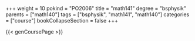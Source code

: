 +++
weight = 10
pokind = "PO2006"
title = "math141"
degree = "bsphysik"
parents = ["math140"]
tags = ["bsphysik", "math141", "math140"]
categories = ["course"]
bookCollapseSection = false
+++

{{< genCoursePage >}}
